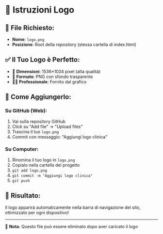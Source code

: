 # 🏥 Istruzioni Logo

## 📁 **File Richiesto:**
- **Nome**: `logo.png`
- **Posizione**: Root della repository (stessa cartella di index.html)

## ✅ **Il Tuo Logo è Perfetto:**
- 📐 **Dimensioni**: 1536×1024 pixel (alta qualità)
- 🎨 **Formato**: PNG con sfondo trasparente
- 👨‍🎨 **Professionale**: Fornito dal grafico

## 🔧 **Come Aggiungerlo:**

### **Su GitHub (Web):**
1. Vai sulla repository GitHub
2. Click su "Add file" → "Upload files"
3. Trascina il tuo `logo.png`
4. Commit con messaggio: "Aggiungi logo clinica"

### **Su Computer:**
1. Rinomina il tuo logo in `logo.png`
2. Copialo nella cartella del progetto
3. `git add logo.png`
4. `git commit -m "Aggiungi logo clinica"`
5. `git push`

## 🎯 **Risultato:**
Il logo apparirà automaticamente nella barra di navigazione del sito, ottimizzato per ogni dispositivo!

---
📝 **Nota**: Questo file può essere eliminato dopo aver caricato il logo